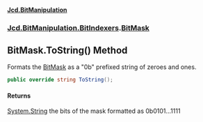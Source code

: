 #### [Jcd.BitManipulation](index.md 'index')
### [Jcd.BitManipulation.BitIndexers](Jcd.BitManipulation.BitIndexers.md 'Jcd.BitManipulation.BitIndexers').[BitMask](Jcd.BitManipulation.BitIndexers.BitMask.md 'Jcd.BitManipulation.BitIndexers.BitMask')

## BitMask.ToString() Method

Formats the [BitMask](Jcd.BitManipulation.BitIndexers.BitMask.md 'Jcd.BitManipulation.BitIndexers.BitMask') as a "0b" prefixed string of zeroes and ones.

```csharp
public override string ToString();
```

#### Returns

[System.String](https://docs.microsoft.com/en-us/dotnet/api/System.String 'System.String')
the bits of the mask formatted as 0b0101...1111